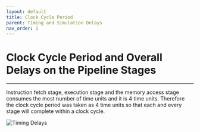 ```yaml
---
layout: default
title: Clock Cycle Period
parent: Timing and Simulation Delays
nav_order: 1
---
```


# Clock‌ ‌Cycle‌ ‌Period‌ ‌and‌ ‌Overall‌ ‌Delays‌ ‌on‌ ‌the‌ ‌Pipeline‌‌ Stages

---

Instruction‌ ‌fetch‌ ‌stage,‌ ‌execution‌ ‌stage‌ ‌and‌ ‌the‌ ‌memory‌ ‌access‌ ‌stage‌ ‌consumes‌ ‌the‌ ‌most‌ ‌number‌‌ of‌ ‌time‌ ‌units‌ ‌and‌ ‌it‌ ‌is‌ ‌4‌ ‌time‌ ‌units.‌ ‌Therefore‌ ‌the‌ ‌clock‌ ‌cycle‌ ‌period‌ ‌was‌ ‌taken‌ ‌as‌ ‌4‌ time‌ ‌units‌ ‌so‌‌ that‌ ‌each‌ ‌and‌ ‌every‌ ‌stage‌ ‌will‌ ‌complete‌ ‌within‌ ‌a‌ ‌clock‌ ‌cycle.‌

![Timing Delays](../images/timing/timing.png)
